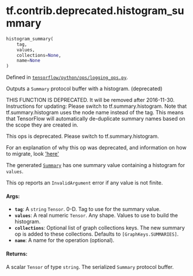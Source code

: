 <div itemscope itemtype="http://developers.google.com/ReferenceObject">
<meta itemprop="name" content="tf.contrib.deprecated.histogram_summary" />
</div>

# tf.contrib.deprecated.histogram_summary

``` python
histogram_summary(
    tag,
    values,
    collections=None,
    name=None
)
```



Defined in [`tensorflow/python/ops/logging_ops.py`](https://www.tensorflow.org/code/tensorflow/python/ops/logging_ops.py).

Outputs a `Summary` protocol buffer with a histogram. (deprecated)

THIS FUNCTION IS DEPRECATED. It will be removed after 2016-11-30.
Instructions for updating:
Please switch to tf.summary.histogram. Note that tf.summary.histogram uses the node name instead of the tag. This means that TensorFlow will automatically de-duplicate summary names based on the scope they are created in.

This ops is deprecated. Please switch to tf.summary.histogram.

For an explanation of why this op was deprecated, and information on how to
migrate, look ['here'](https://github.com/tensorflow/tensorflow/blob/master/tensorflow/contrib/deprecated/__init__.py)

The generated
[`Summary`](https://www.tensorflow.org/code/tensorflow/core/framework/summary.proto)
has one summary value containing a histogram for `values`.

This op reports an `InvalidArgument` error if any value is not finite.

#### Args:

* <b>`tag`</b>: A `string` `Tensor`. 0-D.  Tag to use for the summary value.
* <b>`values`</b>: A real numeric `Tensor`. Any shape. Values to use to
    build the histogram.
* <b>`collections`</b>: Optional list of graph collections keys. The new summary op is
    added to these collections. Defaults to `[GraphKeys.SUMMARIES]`.
* <b>`name`</b>: A name for the operation (optional).


#### Returns:

  A scalar `Tensor` of type `string`. The serialized `Summary` protocol
  buffer.